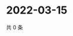 # 2022-03-15

共 0 条

<!-- BEGIN WEIBO -->
<!-- 最后更新时间 Tue Mar 15 2022 15:15:20 GMT+0800 (China Standard Time) -->

<!-- END WEIBO -->
